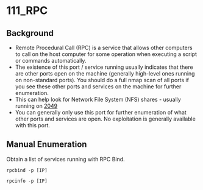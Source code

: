 # 111\_RPC

## Background

* Remote Procedural Call \(RPC\) is a service that allows other computers to call on the host computer for some operation when executing a script or commands automatically.
* The existence of this port / service running usually indicates that there are other ports open on the machine \(generally high-level ones running on non-standard ports\).  You should do a full nmap scan of all ports if you see these other ports and services on the machine for further enumeration.
* This can help look for Network File System \(NFS\) shares - usually running on [2049](https://github.com/neogeo56/OSCP_Notes/blob/master/Enumeration/2049_NFS.md)
* You can generally only use this port for further enumeration of what other ports and services are open.  No exploitation is generally available with this port.

## Manual Enumeration

Obtain a list of services running with RPC Bind.

```text
rpcbind -p [IP]
```

```text
rpcinfo -p [IP]
```

